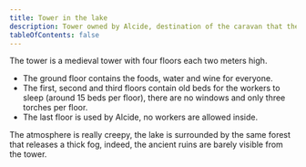 ```yaml
---
title: Tower in the lake
description: Tower owned by Alcide, destination of the caravan that the characters will protect
tableOfContents: false
---
```


The tower is a medieval tower with four floors each two meters high.

- The ground floor contains the foods, water and wine for everyone.
- The first, second and third floors contain old beds for the workers to sleep (around 15 beds per floor), there are no windows and only three torches per floor.
- The last floor is used by Alcide, no workers are allowed inside.

The atmosphere is really creepy, the lake is surrounded by the same forest that releases a thick fog, indeed, the ancient ruins are barely visible from the tower.
